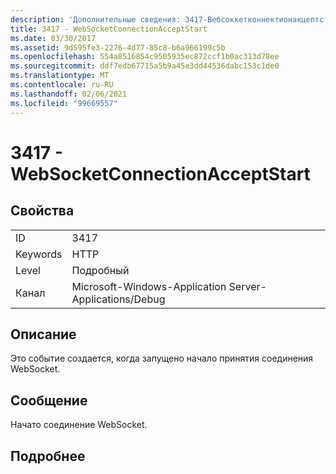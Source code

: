 ```yaml
---
description: 'Дополнительные сведения: 3417-Вебсоккетконнектионакцептстарт'
title: 3417 - WebSocketConnectionAcceptStart
ms.date: 03/30/2017
ms.assetid: 9d595fe3-2276-4d77-85c8-b6a966199c5b
ms.openlocfilehash: 554a8516854c9505935ec872ccf1b0ac313d78ee
ms.sourcegitcommit: ddf7edb67715a5b9a45e3dd44536dabc153c1de0
ms.translationtype: MT
ms.contentlocale: ru-RU
ms.lasthandoff: 02/06/2021
ms.locfileid: "99669557"
---
```

# <a name="3417---websocketconnectionacceptstart"></a>3417 - WebSocketConnectionAcceptStart

## <a name="properties"></a>Свойства  
  
|||  
|-|-|  
|ID|3417|  
|Keywords|HTTP|  
|Level|Подробный|  
|Канал|Microsoft-Windows-Application Server-Applications/Debug|  
  
## <a name="description"></a>Описание  

 Это событие создается, когда запущено начало принятия соединения WebSocket.  
  
## <a name="message"></a>Сообщение  

 Начато соединение WebSocket.  
  
## <a name="details"></a>Подробнее
